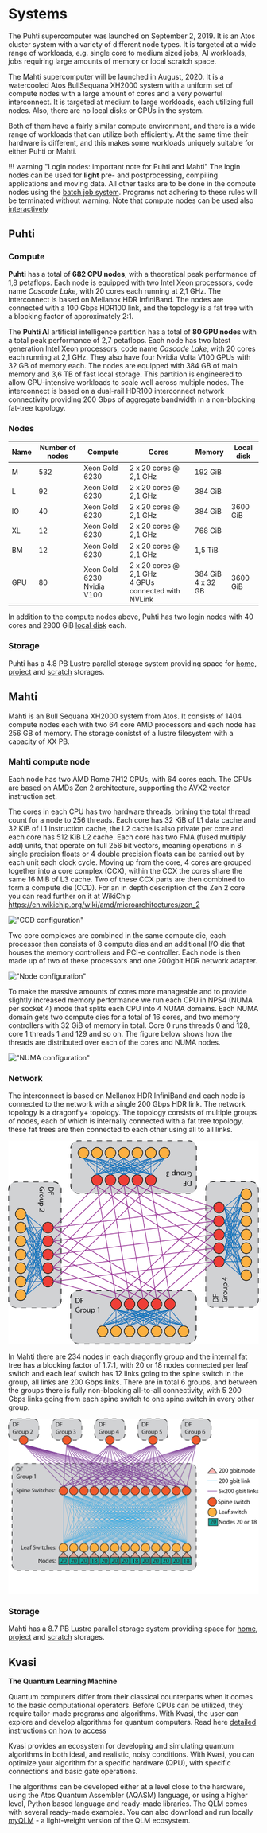 # Systems



The Puhti supercomputer was launched on September 2, 2019. It is an
Atos cluster system with a variety of different node types. It is
targeted at a wide range of workloads, e.g. single core to medium sized
jobs, AI workloads, jobs requiring large amounts of memory or local scratch space.

The Mahti supercomputer will be launched in August, 2020. It is
a watercooled Atos BullSequana XH2000 system with a uniform set of
compute nodes with a large amount of cores and a very powerful
interconnect.  It is targeted at medium to large workloads, each
utilizing full nodes. Also, there are no local disks or GPUs in the system.


Both of them have a fairly similar compute environment, and there is a
wide range of workloads that can utilize both efficiently. At the same
time their hardware is different, and this makes some workloads
uniquely suitable for either Puhti or Mahti.


!!! warning "Login nodes: important note for Puhti and Mahti"
    The login nodes can be used for **light** pre- and postprocessing, compiling
    applications and moving data. All other tasks are to be done in the 
	compute nodes using the [batch job system](running/getting-started.md). 
	Programs not adhering to these rules will be terminated without warning. 
	Note that compute nodes can be used also [interactively](running/interactive-usage.md)


## Puhti  



### Compute

**Puhti** has a total of **682 CPU nodes**, with a theoretical peak
performance of 1,8 petaflops. Each node is equipped with two Intel
Xeon processors, code name _Cascade Lake_, with 20 cores each running
at 2,1 GHz. The interconnect is based on Mellanox HDR InfiniBand. The
nodes are connected with a 100 Gbps HDR100 link, and the topology is a
fat tree with a blocking factor of approximately 2:1.

The **Puhti AI** artificial intelligence partition has a total of **80 GPU
nodes** with a total peak performance of 2,7 petaflops. Each node has
two latest generation Intel Xeon processors, code name _Cascade Lake_,
with 20 cores each running at 2,1 GHz. They also have four Nvidia
Volta V100 GPUs with 32 GB of memory each. The nodes are equipped with
384 GB of main memory and 3,6 TB of fast local storage. This partition
is engineered to allow GPU-intensive workloads to scale well across
multiple nodes. The interconnect is based on a dual-rail HDR100
interconnect network connectivity providing 200 Gbps of aggregate
bandwidth in a non-blocking fat-tree topology.


### Nodes


| Name      |  Number of nodes |  Compute       | Cores                  | Memory  | Local disk |     
|-----------|------------------|----------------|------------------------|---------|------------|
| M         |  532             | Xeon Gold 6230 | 2 x 20 cores @ 2,1 GHz | 192 GiB |            |
| L         |  92              | Xeon Gold 6230 | 2 x 20 cores @ 2,1 GHz | 384 GiB |            |
| IO        |  40              | Xeon Gold 6230 | 2 x 20 cores @ 2,1 GHz | 384 GiB |  3600 GiB  |
| XL        |  12              | Xeon Gold 6230 | 2 x 20 cores @ 2,1 GHz | 768 GiB |            |
| BM        |  12              | Xeon Gold 6230 | 2 x 20 cores @ 2,1 GHz | 1,5 TiB |            |
| GPU       |  80              | Xeon Gold 6230<br>Nvidia V100  | 2 x 20 cores @ 2,1 GHz<br> 4 GPUs connected with NVLink | 384 GiB<br>4 x 32 GB |  3600 GiB  |

In addition to the compute nodes above, Puhti has two login nodes with 40 cores and 2900 GiB
[local disk](disk.md#login-nodes) each. 


### Storage

Puhti has a 4.8 PB Lustre parallel storage system providing space for [home](disk.md#home-directory), 
[project](disk.md#projappl-directory) and [scratch](disk.md#scratch-directory) storages. 


## Mahti 

Mahti is an Bull Sequana XH2000 system from Atos. It consists of 1404 compute nodes each with two 64 core AMD processors and each node has 256 GB of memory. The storage conistst of a lustre filesystem with a capacity of XX PB.

### Mahti compute node

Each node has two AMD Rome 7H12 CPUs, with 64 cores each. The CPUs are based on AMDs Zen 2 architecture, supporting the AVX2 vector instruction set. 

The cores in each CPU has two hardware threads, brining the total thread count for a node to 256 threads. Each core has 32 KiB of L1 data cache and 32 KiB of L1 instruction cache, the L2 cache is also private per core and each core has 512 KiB L2 cache. Each core has two FMA (fused multiply add) units, that operate on full 256 bit vectors, meaning operations in 8 single precision floats or 4 double precision floats can be carried out by each unit each clock cycle. Moving up from the core, 4 cores are grouped together into a core complex (CCX), within the CCX the cores share the same 16 MiB of L3 cache. Two of these CCX parts are then combined to form a compute die (CCD). For an in depth description of the Zen 2 core you can read further on it at WikiChip https://en.wikichip.org/wiki/amd/microarchitectures/zen_2

!["CCD configuration"](img/mahti_ccd.png)  

Two core complexes are combined in the same compute die, each processor then consists of 8 compute dies and an additional I/O die that houses the memory controllers and PCI-e controller. Each node is then made up of two of these processors and one 200gbit HDR network adapter.

!["Node configuration"](img/mahti_node.png)  

To make the massive amounts of cores more manageable and to provide slightly increased memory performance we run each CPU in NPS4 (NUMA per socket 4) mode that splits each CPU into 4 NUMA domains. Each NUMA domain gets two compute dies for a total of 16 cores, and two memory controllers with 32 GiB of memory in total. Core 0 runs threads 0 and 128, core 1 threads 1 and 129 and so on. The figure below shows how the threads are distributed over each of the cores and NUMA nodes.

!["NUMA configuration"](img/mahti_numa.png)  

### Network

The interconnect is based on Mellanox HDR InfiniBand and each node is connected to the network with a single 200 Gbps HDR link. The network topology is a dragonfly+ topology. The topology consists of multiple groups of nodes, each of which is internally connected with a fat tree topology, these fat trees are then connected to each other using all to all links. 

!["Simplified dragonfly+ toppology"](../img/mahti_df_ex.png)  

In Mahti there are 234 nodes in each dragonfly group and the internal fat tree has a blocking factor of 1.7:1, with 20 or 18 nodes connected per leaf switch and each leaf switch has 12 links going to the spine switch in the group, all links are 200 Gbps links. There are in total 6 groups, and between the groups there is fully non-blocking all-to-all connectivity, with 5 200 Gbps links going from each spine switch to one spine switch in every other group. 

!["Mahti dragonfly+ toppology"](../img/mahti_df.png)  

### Storage

Mahti has a 8.7 PB Lustre parallel storage system providing space for [home](disk.md#home-directory), 
[project](disk.md#projappl-directory) and [scratch](disk.md#scratch-directory) storages. 

## Kvasi

**The Quantum Learning Machine**

Quantum computers differ from their classical counterparts when it comes to the basic 
computational operators. Before QPUs can be utilized, they require tailor-made programs 
and algorithms. With Kvasi, the user can explore and develop algorithms 
for quantum computers. Read here [detailed instructions on how to access](kvasi.md)

Kvasi provides an ecosystem for developing and simulating quantum algorithms in both 
ideal, and realistic, noisy conditions. With Kvasi, you can optimize your algorithm 
for a specific hardware (QPU), with specific connections and basic gate operations.

The algorithms can be developed either at a level close to the hardware, using 
the Atos Quantum Assembler (AQASM) language, or using a higher level, Python based 
language and ready-made libraries. The QLM comes with several ready-made examples.
You can also download and run locally [myQLM](./kvasi.md#myqlm) - a light-weight version of the 
QLM ecosystem.
